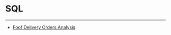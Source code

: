 # SQL

---

- [Foof Delivery Orders Analysis](https://github.com/HanifaElahi/SQL/tree/main/Food%20Delivery%20Orders%20Analysis)
